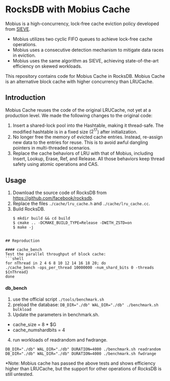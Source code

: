 # RocksDB with Mobius Cache

Mobius is a high-concurrency, lock-free cache eviction policy developed from [SIEVE](https://github.com/cacheMon/NSDI24-SIEVE). 

- Mobius utilizes two cyclic FIFO queues to achieve lock-free cache operations.
- Mobius uses a consecutive detection mechanism to mitigate data races in eviction.
- Mobius uses the same algorithm as SIEVE, achieving state-of-the-art efficiency on skewed workloads.

This repository contains code for Mobius Cache in RocksDB. Mobius Cache is an alternative block cache with higher concurrency than LRUCache.

## Introduction
Mobius Cache reuses the code of the original LRUCache, not yet at a production level. We made the following changes to the original code:

1. Insert a shared-lock pool into the Hashtable, making it thread-safe. The modified hashtable is in a fixed size ($2^17$) after initialization.
2. No longer free the memory of evicted cache entries. Instead, re-assign new data to the entries for reuse. This is to avoid awful dangling pointers in multi-threaded scenarios.
3. Replace the cache behaviors of LRU with that of Mobius, including Insert, Lookup, Erase, Ref, and Release. All those behaviors keep thread safety using atomic operations and CAS.

## Usage
1. Download the source code of RocksDB from https://github.com/facebook/rocksdb.
2. Replace the files `./cache/lru_cache.h` and `./cache/lru_cache.cc`.
3. Build RocksDB.
   ```shell
   $ mkdir build && cd build
   $ cmake .. -DCMAKE_BUILD_TYPE=Release -DWITH_ZSTD=on
   $ make -j
  ```

## Reproduction

#### cache_bench
Test the parallel throughput of block cache: 
```shell
for nThread in 2 4 6 8 10 12 14 16 18 20; do
  ./cache_bench -ops_per_thread 10000000 -num_shard_bits 0 -threads ${nThread}
done
```

#### db_bench

1. use the official script `./tools/benchmark.sh`
2. preload the database: `DB_DIR="./db" WAL_DIR="./db" ./benchmark.sh bulkload`
3. Update the parameters in benchmark.sh.
  - cache_size = 8 * $G
  - cache_numshardbits = 4
4. run workloads of readrandom and fwdrange.
```shell
DB_DIR="./db" WAL_DIR="./db" DURATION=4000 ./benchmark.sh readrandom
DB_DIR="./db" WAL_DIR="./db" DURATION=4000 ./benchmark.sh fwdrange
```

*Note: Mobius cache has passed the above tests and shows efficiency higher than LRUCache, but the support for other operations of RocksDB is still untested. 

